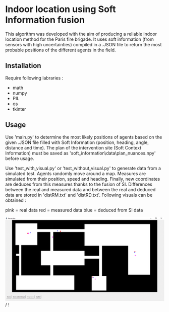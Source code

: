 # Indoor location using Soft Information fusion
 
 This algorithm was developed with the aim of producing a reliable indoor location method for the Paris fire brigade. 
 It uses soft information (from sensors with high uncertainties) compiled in a .JSON file to return the most probable positions of the different agents in the field.
 
 ## Installation
 
 Require following labraries :
 - math
 - numpy
 - PIL
 - os
 - tkinter
 
 ## Usage
 
Use 'main.py' to determine the most likely positions of agents based on the given .JSON file filled with Soft Information (position, heading, angle, distance and time). 
The plan of the intervention site (Soft Context Information) must be saved as 'soft_information\data\plan_nuances.npy' before usage.

Use 'test_with_visual.py' or 'test_without_visual.py' to generate data from a simulated test. Agents randomly move around a map. 
Measures are simulated from their position, speed and heading. Finally, new coordinates are deduces from this measures thanks to the fusion of SI. 
Differences between the real and measured data and between the real and deduced data are stored in 'distRM.txt' and 'distRD.txt'.
Following visuals can be obtained :
 
pink = real data
red  = measured data
blue = deduced from SI data 
 
![Alt text](soft_information\data\test_with_visual.gif) / ! [](soft_information\data\test_with_visual.gif)
